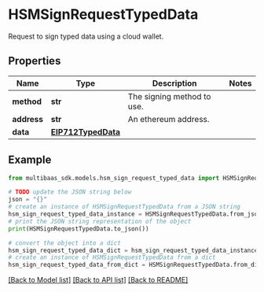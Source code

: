 # HSMSignRequestTypedData

Request to sign typed data using a cloud wallet.

## Properties

Name | Type | Description | Notes
------------ | ------------- | ------------- | -------------
**method** | **str** | The signing method to use. | 
**address** | **str** | An ethereum address. | 
**data** | [**EIP712TypedData**](EIP712TypedData.md) |  | 

## Example

```python
from multibaas_sdk.models.hsm_sign_request_typed_data import HSMSignRequestTypedData

# TODO update the JSON string below
json = "{}"
# create an instance of HSMSignRequestTypedData from a JSON string
hsm_sign_request_typed_data_instance = HSMSignRequestTypedData.from_json(json)
# print the JSON string representation of the object
print(HSMSignRequestTypedData.to_json())

# convert the object into a dict
hsm_sign_request_typed_data_dict = hsm_sign_request_typed_data_instance.to_dict()
# create an instance of HSMSignRequestTypedData from a dict
hsm_sign_request_typed_data_from_dict = HSMSignRequestTypedData.from_dict(hsm_sign_request_typed_data_dict)
```
[[Back to Model list]](../README.md#documentation-for-models) [[Back to API list]](../README.md#documentation-for-api-endpoints) [[Back to README]](../README.md)


